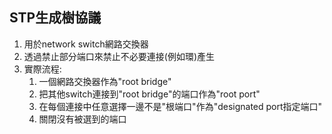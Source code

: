 ## STP生成樹協議
1. 用於network switch網路交換器
2. 透過禁止部分端口來禁止不必要連接(例如環)產生
3. 實際流程:
    1. 一個網路交換器作為"root bridge"
    2. 把其他switch連接到"root bridge"的端口作為"root port"
    3. 在每個連接中任意選擇一邊不是"根端口"作為"designated port指定端口"
    4. 關閉沒有被選到的端口